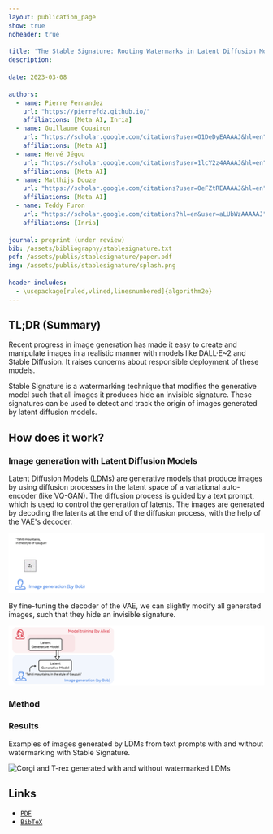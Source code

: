 ```yaml
---
layout: publication_page
show: true
noheader: true

title: 'The Stable Signature: Rooting Watermarks in Latent Diffusion Models'
description: 

date: 2023-03-08

authors:
  - name: Pierre Fernandez
    url: "https://pierrefdz.github.io/"
    affiliations: [Meta AI, Inria]
  - name: Guillaume Couairon
    url: "https://scholar.google.com/citations?user=O1DeDyEAAAAJ&hl=en"
    affiliations: [Meta AI]
  - name: Hervé Jégou
    url: "https://scholar.google.com/citations?user=1lcY2z4AAAAJ&hl=en"
    affiliations: [Meta AI]
  - name: Matthijs Douze
    url: "https://scholar.google.com/citations?user=0eFZtREAAAAJ&hl=en"
    affiliations: [Meta AI]
  - name: Teddy Furon
    url: "https://scholar.google.com/citations?hl=en&user=aLUbWzAAAAAJ"
    affiliations: [Inria]

journal: preprint (under review)
bib: /assets/bibliography/stablesignature.txt
pdf: /assets/publis/stablesignature/paper.pdf 
img: /assets/publis/stablesignature/splash.png

header-includes:
  - \usepackage[ruled,vlined,linesnumbered]{algorithm2e}
---
```


## TL;DR (Summary)

Recent progress in image generation has made it easy to create and manipulate images in a realistic manner with models like DALL·E~2 and Stable Diffusion. 
It raises concerns about responsible deployment of these models.

Stable Signature is a watermarking technique that modifies the generative model such that all images it produces hide an invisible signature.
These signatures can be used to detect and track the origin of images generated by latent diffusion models.

## How does it work?


### Image generation with Latent Diffusion Models

Latent Diffusion Models (LDMs) are generative models that produce images by using diffusion processes in the latent space of a variational auto-encoder (like VQ-GAN).
The diffusion process is guided by a text prompt, which is used to control the generation of latents.
The images are generated by decoding the latents at the end of the diffusion process, with the help of the VAE's decoder.

<img src="/assets/publis/stablesignature/generation.gif" class="img-fluid thumbnail mt-2" alt="LDM generation - overview">

By fine-tuning the decoder of the VAE, we can slightly modify all generated images, such that they hide an invisible signature.

<img src="/assets/publis/stablesignature/stablesign_anim.gif" class="img-fluid thumbnail mt-2" alt="Stable Signature - overview">



### Method





### Results

Examples of images generated by LDMs from text prompts with and without watermarking with Stable Signature.

<img src="/assets/publis/stablesignature/qual.svg" class="img-fluid thumbnail mt-2" alt="Corgi and T-rex generated with and without watermarked LDMs">







## Links

- [`PDF`]({{page.pdf}})
- [`BibTeX`]({{page.bib}})